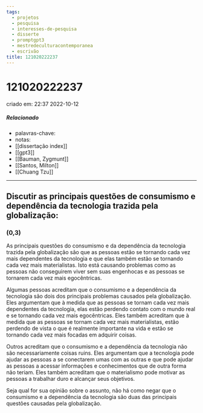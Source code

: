 ```yaml
---
tags:
  - projetos
  - pesquisa
  - interesses-de-pesquisa
  - disserte
  - promptgpt3
  - mestredeculturacontemporanea
  - escrivão
title: 121020222237
---
```


# 121020222237

criado em: 22:37 2022-10-12

##### Relacionado

- palavras-chave: 
- notas: 
- [[dissertação index]]
- [[gpt3]]
- [[Bauman, Zygmunt]]
- [[Santos, Milton]]
- [[Chuang Tzu]]

---

## Discutir as principais questões de consumismo e dependência da tecnologia trazida pela globalização:

### (0,3)

As principais questões do consumismo e da dependência da tecnologia trazida pela globalização são que as pessoas estão se tornando cada vez mais dependentes da tecnologia e que elas também estão se tornando cada vez mais materialistas. Isto está causando problemas como as pessoas não conseguirem viver sem suas engenhocas e as pessoas se tornarem cada vez mais egocêntricas.

Algumas pessoas acreditam que o consumismo e a dependência da tecnologia são dois dos principais problemas causados pela globalização. Eles argumentam que à medida que as pessoas se tornam cada vez mais dependentes da tecnologia, elas estão perdendo contato com o mundo real e se tornando cada vez mais egocêntricas. Eles também acreditam que à medida que as pessoas se tornam cada vez mais materialistas, estão perdendo de vista o que é realmente importante na vida e estão se tornando cada vez mais focadas em adquirir coisas.

Outros acreditam que o consumismo e a dependência da tecnologia não são necessariamente coisas ruins. Eles argumentam que a tecnologia pode ajudar as pessoas a se conectarem umas com as outras e que pode ajudar as pessoas a acessar informações e conhecimentos que de outra forma não teriam. Eles também acreditam que o materialismo pode motivar as pessoas a trabalhar duro e alcançar seus objetivos.

Seja qual for sua opinião sobre o assunto, não há como negar que o consumismo e a dependência da tecnologia são duas das principais questões causadas pela globalização.
